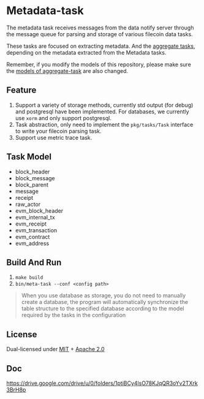 # Metadata-task

The metadata task receives messages from the data notify server through the message queue for parsing and storage of various filecoin data tasks.

These tasks are focused on extracting metadata. And the [aggregate tasks](https://github.com/Spacescope/aggregate-task), depending on the metadata extracted from the Metadata tasks.

Remember, if you modify the models of this repository, please make sure the [models of aggregate-task](https://github.com/Spacescope/aggregate-task/tree/main/pkg/models/dependentmodel) are also changed.

## Feature

1. Support a variety of storage methods, currently std output (for debug) and postgresql have been implemented. For
   databases, we currently use `xorm` and only support postgresql.
2. Task abstraction, only need to implement the `pkg/tasks/Task` interface to write your filecoin parsing task.
3. Support use metric trace task.

## Task Model
* block_header
* block_message
* block_parent
* message
* receipt
* raw_actor
* evm_block_header
* evm_internal_tx
* evm_receipt
* evm_transaction
* evm_contract
* evm_address

## Build And Run

1. `make build`
2. `bin/meta-task --conf <config path>`

> When you use database as storage, you do not need to manually create a database, the program will automatically 
synchronize the table structure to the specified database according to the model required by the tasks in the configuration


## 

## License

Dual-licensed under [MIT](https://github.com/Spacescope/meta-task/blob/main/LICENSE-MIT) + [Apache 2.0](https://github.com/Spacescope/meta-task/blob/main/LICENSE-APACHE) 


## Doc
https://drive.google.com/drive/u/0/folders/1ptiBCy4lsO78KJqQR3oYv2TXrk3BrH8p
